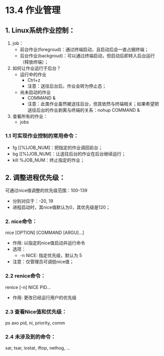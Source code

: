 # 13.4 作业管理

## 1. Linux系统作业控制：
1. job：
    - 前台作业(foregroud)：通过终端启动，且启动后会一直占据终端；
    - 后台作业(backgroud)：可以通过终端启动，但启动后即转入后台运行（释放终端）；
2. 如何让作业运行于后台？
    - 运行中的作业
        - Ctrl+z
        - 注意：送往后台后，作业会转为停止态；
    - 尚未启动的作业
        - COMMAND &
        - 注意：此类作业虽然被送往后台，但其依然与终端相关；如果希望把送往后台的作业剥离与终端的关系：nohup  COMMAND  &
3. 查看所有的作业：
    - jobs

### 1.1 可实现作业控制的常用命令：
- fg  [[%]JOB_NUM]：把指定的作业调回前台；
- bg  [[%]JOB_NUM]：让送往后台的作业在后台继续运行；
- kill  %JOB_NUM：终止指定的作业；

## 2. 调整进程优先级：
可通过nice值调整的优先级范围：100-139
- 分别对应于：-20, 19
- 进程启动时，其nice值默认为0，其优先级是120；

### 2. nice命令：
nice  [OPTION]  [COMMAND [ARGU]...]
- 作用: 以指定的nice值启动并运行命令
- 选项：
    - -n NICE: 指定优先级，默认为 5
- 注意：仅管理员可调低nice值；

### 2.2 renice命令：
renice  [-n]  NICE  PID...
- 作用: 更改已经运行用户的优先级

### 2.3 查看Nice值和优先级：
ps  axo  pid, ni, priority, comm  

### 2.4 未涉及到的命令：
sar,  tsar,  iostat,  iftop,  nethog,  ...
